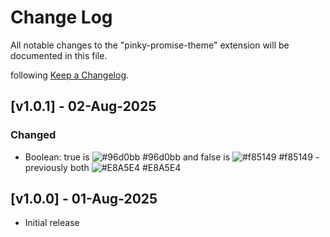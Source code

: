 # Change Log

All notable changes to the "pinky-promise-theme" extension will be documented in this file.

following [Keep a Changelog](http://keepachangelog.com/).

## [v1.0.1] - 02-Aug-2025

### Changed
- Boolean: true is ![#96d0bb](https://placehold.co/15/96d0bb/000000?text=+) #96d0bb and false is ![#f85149](https://placehold.co/15/f85149/000000?text=+) #f85149  - previously both ![#E8A5E4](https://placehold.co/15/E8A5E4/000000?text=+) #E8A5E4 

## [v1.0.0] - 01-Aug-2025

- Initial release
